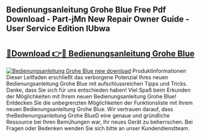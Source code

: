 ## Bedienungsanleitung Grohe Blue Free Pdf Download - Part-jMn New Repair Owner Guide - User Service Edition IUbwa

# <h2><a href="http://df4wip.blite.top/?on=Bedienungsanleitung+Grohe+Blue">🔗Download 👉🔴 Bedienungsanleitung Grohe Blue</a></h2>

[![Bedienungsanleitung Grohe Blue new download](https://i.imgur.com/lujVjoI.png)](http://df4wip.blite.top/?on=Bedienungsanleitung+Grohe+Blue)
Produktinformationen Dieser Leitfaden erschließt das verborgene Potenzial Ihres neuen Bedienungsanleitung Grohe Blue mit aufschlussreichen Tipps und Tricks. Danke, dass Sie sich für uns entschieden haben! Viel Spaß beim Erkunden der Möglichkeiten mit Ihrem neuen Bedienungsanleitung Grohe Blue! Entdecken Sie die unbegrenzten Möglichkeiten der Funktionsliste mit Ihrem neuen Bedienungsanleitung Grohe Blue. Wir vertrauen darauf, dass theBedienungsanleitung Grohe BlueD eine genaue und gründliche Ressource bei Ihren Bemühungen war, Ihr neues Gerät zu beherrschen. Bei Fragen oder Bedenken wenden Sie sich bitte an unser Kundendienstteam.
